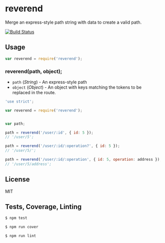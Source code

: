# reverend

Merge an express-style path string with data to create a valid path.

[![Build Status](https://travis-ci.org/krakenjs/reverend.png)](https://travis-ci.org/krakenjs/reverend)

## Usage
```javascript
var reverend = require('reverend');
```

### reverend(path, object);
* `path`  (*String*) - An express-style path
* `object` (*Object*) - An object with keys matching the tokens to be replaced in the route.

```javascript
'use strict';

var reverend = require('reverend');


var path;

path = reverend('/user/:id', { id: 5 });
// '/user/5';

path = reverend('/user/:id/:operation?', { id: 5 });
// '/user/5/';

path = reverend('/user/:id/:operation', { id: 5, operation: address });
// '/user/5/address';
```

## License
MIT

## Tests, Coverage, Linting
```javascript
$ npm test
```
```javascript
$ npm run cover
```
```javascript
$ npm run lint
```
